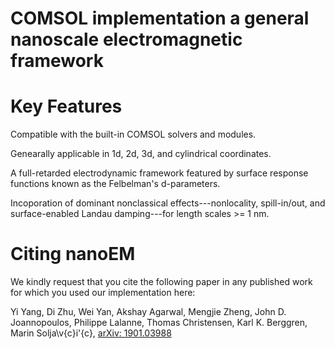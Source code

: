 # COMSOL implementation a general nanoscale electromagnetic framework



# Key Features

Compatible with the built-in COMSOL solvers and modules.

Genearally applicable in 1d, 2d, 3d, and cylindrical coordinates.

A full-retarded electrodynamic framework featured by surface response functions known as the Felbelman's d-parameters. 

Incoporation of dominant nonclassical effects---nonlocality, spill-in/out, and surface-enabled Landau damping---for length scales >= 1 nm.

# Citing nanoEM

We kindly request that you cite the following paper in any published work for which you used our implementation here:

Yi Yang, Di Zhu, Wei Yan, Akshay Agarwal, Mengjie Zheng, John D. Joannopoulos, Philippe Lalanne, Thomas Christensen, Karl K. Berggren, Marin Solja\v{c}i\'{c}, [arXiv: 1901.03988](https://arxiv.org/abs/1901.03988)
    
